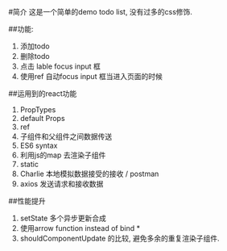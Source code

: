 #简介
这是一个简单的demo todo list, 没有过多的css修饰.

##功能:
1. 添加todo
2. 删除todo
3. 点击 lable focus input 框
4. 使用ref 自动focus input 框当进入页面的时候

##运用到的react功能
1. PropTypes
2. default Props
3. ref
4. 子组件和父组件之间数据传送 
5. ES6 syntax
6. 利用js的map 去渲染子组件
7. static
8. Charlie 本地模拟数据接受的接收 / postman
9. axios 发送请求和接收数据

##性能提升
1. setState 多个异步更新合成
2. 使用arrow function instead of bind * 
3. shouldComponentUpdate 的比较, 避免多余的重复渲染子组件.

